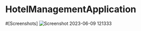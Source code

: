 # HotelManagementApplication
#[Screenshots]
![Screenshot 2023-06-09 121333](https://github.com/2051052029Duc/HotelManagementApplication/assets/87007648/ec0465db-da26-46aa-80bf-eb20a425b893)
